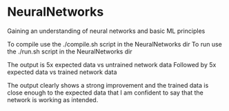 # NeuralNetworks
Gaining an understanding of neural networks and basic ML principles


To compile use the ./compile.sh script in the NeuralNetworks dir
To run use the ./run.sh script in the NeuralNetworks dir

The output is 5x expected data vs untrained network data
Followed by 5x expected data vs trained network data

The output clearly shows a strong improvement and the trained
data is close enough to the expected data that I am confident
to say that the network is working as intended.